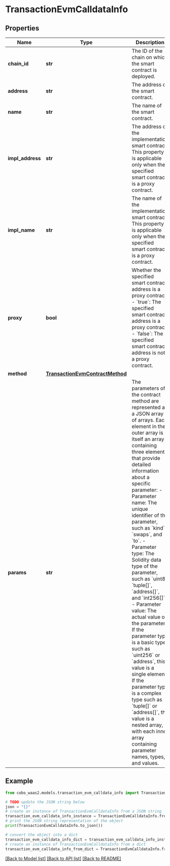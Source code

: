 # TransactionEvmCalldataInfo


## Properties

Name | Type | Description | Notes
------------ | ------------- | ------------- | -------------
**chain_id** | **str** | The ID of the chain on which the smart contract is deployed. | [optional] 
**address** | **str** | The address of the smart contract. | [optional] 
**name** | **str** | The name of the smart contract. | [optional] 
**impl_address** | **str** | The address of the implementation smart contract. This property is applicable only when the specified smart contract is a proxy contract. | [optional] 
**impl_name** | **str** | The name of the implementation smart contract. This property is applicable only when the specified smart contract is a proxy contract. | [optional] 
**proxy** | **bool** | Whether the specified smart contract address is a proxy contract. - &#x60;true&#x60;: The specified smart contract address is a proxy contract. - &#x60;false&#x60;: The specified smart contract address is not a proxy contract.  | [optional] 
**method** | [**TransactionEvmContractMethod**](TransactionEvmContractMethod.md) |  | [optional] 
**params** | **str** | The parameters of the contract method are represented as a JSON array of arrays. Each element in the outer array is itself an array containing three elements that provide detailed information about a specific parameter: - Parameter name: The unique identifier of the parameter, such as &#x60;kind&#x60;, &#x60;swaps&#x60;, and &#x60;to&#x60;. - Parameter type: The Solidity data type of the parameter, such as &#x60;uint8&#x60;, &#x60;tuple[]&#x60;, &#x60;address[]&#x60;, and &#x60;int256[]&#x60;. - Parameter value: The actual value of the parameter. If the parameter type is a basic type such as &#x60;uint256&#x60; or &#x60;address&#x60;, this value is a single element. If the parameter type is a complex type such as &#x60;tuple[]&#x60; or &#x60;address[]&#x60;, the value is a nested array, with each inner array containing parameter names, types, and values.  | [optional] 

## Example

```python
from cobo_waas2.models.transaction_evm_calldata_info import TransactionEvmCalldataInfo

# TODO update the JSON string below
json = "{}"
# create an instance of TransactionEvmCalldataInfo from a JSON string
transaction_evm_calldata_info_instance = TransactionEvmCalldataInfo.from_json(json)
# print the JSON string representation of the object
print(TransactionEvmCalldataInfo.to_json())

# convert the object into a dict
transaction_evm_calldata_info_dict = transaction_evm_calldata_info_instance.to_dict()
# create an instance of TransactionEvmCalldataInfo from a dict
transaction_evm_calldata_info_from_dict = TransactionEvmCalldataInfo.from_dict(transaction_evm_calldata_info_dict)
```
[[Back to Model list]](../README.md#documentation-for-models) [[Back to API list]](../README.md#documentation-for-api-endpoints) [[Back to README]](../README.md)


